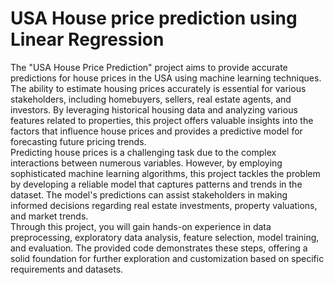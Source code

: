 # USA House price prediction using Linear Regression 
The "USA House Price Prediction" project aims to provide accurate predictions for house prices in the USA using machine learning techniques. The ability to estimate housing prices accurately is essential for various stakeholders, including homebuyers, sellers, real estate agents, and investors. By leveraging historical housing data and analyzing various features related to properties, this project offers valuable insights into the factors that influence house prices and provides a predictive model for forecasting future pricing trends.<br>
Predicting house prices is a challenging task due to the complex interactions between numerous variables. However, by employing sophisticated machine learning algorithms, this project tackles the problem by developing a reliable model that captures patterns and trends in the dataset. The model's predictions can assist stakeholders in making informed decisions regarding real estate investments, property valuations, and market trends.<br>
Through this project, you will gain hands-on experience in data preprocessing, exploratory data analysis, feature selection, model training, and evaluation. The provided code demonstrates these steps, offering a solid foundation for further exploration and customization based on specific requirements and datasets.
